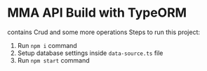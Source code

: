 # MMA API Build with TypeORM
contains Crud and some more operations
Steps to run this project:

1. Run `npm i` command
2. Setup database settings inside `data-source.ts` file
3. Run `npm start` command
